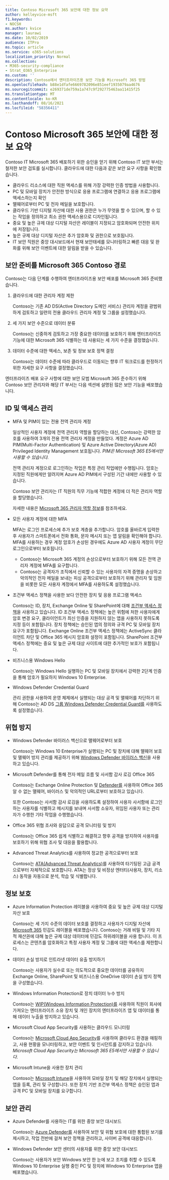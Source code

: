 ```yaml
---
title: Contoso Microsoft 365 보안에 대한 정보 요약
author: kelleyvice-msft
f1.keywords:
- NOCSH
ms.author: kvice
manager: laurawi
ms.date: 10/02/2019
audience: ITPro
ms.topic: article
ms.service: o365-solutions
localization_priority: Normal
ms.collection:
- M365-security-compliance
- Strat_O365_Enterprise
ms.custom: ''
description: Contoso에서 엔터프라이즈용 보안 기능을 Microsoft 365 방법
ms.openlocfilehash: b88e1dfafe6669782096e851eef1935079aa4676
ms.sourcegitcommit: e269371de759a1a747c9f292775463aa11415f25
ms.translationtype: MT
ms.contentlocale: ko-KR
ms.lasthandoff: 08/16/2021
ms.locfileid: "58356411"
---
```

# <a name="summary-of-microsoft-365-for-enterprise-security-for-the-contoso-corporation"></a>Contoso Microsoft 365 보안에 대한 정보 요약

Contoso IT Microsoft 365 배포하기 위한 승인을 얻기 위해 Contoso IT 보안 부서는 철저한 보안 검토를 실시합니다. 클라우드에 대한 다음과 같은 보안 요구 사항을 확인했습니다.

- 클라우드 리소스에 대한 직원 액세스를 위해 가장 강력한 인증 방법을 사용합니다.
- PC 및 모바일 장치가 안전한 방식으로 응용 프로그램에 연결하고 응용 프로그램에 액세스하는지 확인
- 맬웨어로부터 PC 및 전자 메일을 보호합니다.
- 클라우드 기반 디지털 자산에 대한 사용 권한은 누가 무엇을 할 수 있으며, 할 수 있는 작업을 정의하고 최소 권한 액세스용으로 디자인됩니다.
- 중요 및 높은 규제 대상 디지털 자산은 레이블이 지정되고 암호화되며 안전한 위치에 저장됩니다.
- 높은 규제 대상 디지털 자산은 추가 암호화 및 권한으로 보호됩니다.
- IT 보안 직원은 중앙 대시보드에서 현재 보안태세를 모니터링하고 빠른 대응 및 완화를 위해 보안 이벤트에 대한 알림을 받을 수 있습니다.

## <a name="the-contoso-path-to-microsoft-365-security-readiness"></a>보안 준비를 Microsoft 365 Contoso 경로

Contoso는 다음 단계를 수행하여 엔터프라이즈용 보안 배포를 Microsoft 365 준비했습니다.

1. 클라우드에 대한 관리자 계정 제한

   Contoso는 기존 AD DS(Active Directory 도메인 서비스) 관리자 계정을 광범위하게 검토하고 일련의 전용 클라우드 관리자 계정 및 그룹을 설정했습니다.

2. 세 가지 보안 수준으로 데이터 분류

   Contoso는 신중하게 검토하고 가장 중요한 데이터를 보호하기 위해 엔터프라이즈 기능에 대한 Microsoft 365 식별하는 데 사용되는 세 가지 수준을 결정했습니다.

3. 데이터 수준에 대한 액세스, 보존 및 정보 보호 정책 결정

   Contoso는 데이터 수준에 따라 클라우드로 이동되는 향후 IT 워크로드를 한정하기 위한 자세한 요구 사항을 결정했습니다.

엔터프라이즈 배포 요구 사항에 대한 보안 모범 Microsoft 365 준수하기 위해 Contoso 보안 관리자와 해당 IT 부서는 다음 섹션에 설명된 많은 보안 기능을 배포했습니다.

## <a name="identity-and-access-management"></a>ID 및 액세스 관리 

- MFA 및 PIM이 있는 전용 전역 관리자 계정

  일상적인 사용자 계정에 전역 관리자 역할을 할당하는 대신, Contoso는 강력한 암호를 사용하여 3개의 전용 전역 관리자 계정을 만들었다. 계정은 Azure AD PIM(Multi-Factor Authentication) 및 Azure Active Directory(Azure AD) Privileged Identity Management 보호됩니다. *PIM은 Microsoft 365 E5에서만 사용할 수 있습니다.*

  전역 관리자 계정으로 로그인하는 작업은 특정 관리 작업에만 수행됩니다. 암호는 지정된 직원에게만 알려지며 Azure AD PIM에서 구성된 기간 내에만 사용할 수 있습니다.

  Contoso 보안 관리자는 IT 직원의 직무 기능에 적합한 계정에 더 적은 관리자 역할을 할당했습니다.

  자세한 내용은 [Microsoft 365 관리자 역할 정보](/office365/admin/add-users/about-admin-roles)를 참조하세요.

- 모든 사용자 계정에 대한 MFA

  MFA는 로그인 프로세스에 추가 보호 계층을 추가합니다. 암호를 올바르게 입력한 후 사용자가 스마트폰에서 전화 통화, 문자 메시지 또는 앱 알림을 확인해야 합니다. MFA를 사용하는 경우 계정 암호가 손상된 경우에도 Azure AD 사용자 계정이 무단 로그인으로부터 보호됩니다.

   - Contoso는 Microsoft 365 계정의 손상으로부터 보호하기 위해 모든 전역 관리자 계정에 MFA를 요구합니다.
   - Contoso는 공격자가 조직에서 신뢰할 수 있는 사용자의 자격 증명을 손상하고 악의적인 전자 메일을 보내는 피싱 공격으로부터 보호하기 위해 관리자 및 임원을 비롯한 모든 사용자 계정에서 MFA를 사용하도록 설정했습니다.

- 조건부 액세스 정책을 사용한 보다 안전한 장치 및 응용 프로그램 액세스

  Contoso는 ID, 장치, Exchange Online 및 SharePoint에 대해 [조건부 액세스 정책](../security/office-365-security/microsoft-365-policies-configurations.md)을 사용하고 있습니다. ID 조건부 액세스 정책에는 높은 위험에 처한 사용자에게 암호 변경 요구, 클라이언트가 최신 인증을 지원하지 않는 앱을 사용하지 못하도록 지정 등이 포함됩니다. 장치 정책에는 승인된 앱의 정의와 규격 PC 및 모바일 장치 요구가 포함됩니다. Exchange Online 조건부 액세스 정책에는 ActiveSync 클라이언트 차단 및 Office 365 메시지 암호화 설정이 포함됩니다. SharePoint 조건부 액세스 정책에는 중요 및 높은 규제 대상 사이트에 대한 추가적인 보호가 포함됩니다.

- 비즈니스용 Windows Hello

  Contoso는 [](/windows/security/identity-protection/hello-for-business/hello-identity-verification) Windows Hello 실행하는 PC 및 모바일 장치에서 강력한 2단계 인증을 통해 암호가 필요하지 Windows 10 Enterprise.

- Windows Defender Credential Guard

  관리 권한을 사용하여 운영 체제에서 실행되는 대상 공격 및 맬웨어를 차단하기 위해 Contoso는 AD DS [그룹 Windows Defender Credential Guard를](/windows/security/identity-protection/credential-guard/credential-guard) 사용하도록 설정했습니다.

## <a name="threat-protection"></a>위협 방지

- Windows Defender 바이러스 백신으로 맬웨어로부터 보호

  Contoso는 Windows 10 Enterprise가 실행되는 PC 및 장치에 대해 맬웨어 보호 및 맬웨어 방지 관리를 제공하기 위해 [Windows Defender 바이러스 백신](/windows/security/threat-protection/windows-defender-antivirus/windows-defender-antivirus-in-windows-10)을 사용하고 있습니다.

- Microsoft Defender를 통해 전자 메일 흐름 및 사서함 감사 로깅 Office 365 

  Contoso는 Exchange Online Protection 및 [Defender를](/office365/securitycompliance/office-365-atp) 사용하여 Office 365 알 수 없는 맬웨어, 바이러스 및 악의적인 URL로부터 보호하고 있습니다.

  또한 Contoso는 사서함 감사 로깅을 사용하도록 설정하여 사용자 사서함에 로그인하는 사용자를 식별하고 메시지를 보내며 사서함 소유자, 위임된 사용자 또는 관리자가 수행한 기타 작업을 수행했습니다.

- Office 365 위협 조사와 응답으로 공격 모니터링 및 방지

  Contoso는 [](/office365/securitycompliance/office-365-ti) Office 365 쉽게 식별하고 해결하고 향후 공격을 방지하여 사용자를 보호하기 위해 위협 조사 및 대응을 활용합니다.

- Advanced Threat Analytics를 사용하여 정교한 공격으로부터 보호

  Contoso는 [ATA(Advanced Threat Analytics)](/advanced-threat-analytics/what-is-ata)를 사용하여 타기팅된 고급 공격으로부터 자체적으로 보호합니다. ATA는 정상 및 비정상 엔터티(사용자, 장치, 리소스) 동작을 자동으로 분석, 학습 및 식별합니다.

## <a name="information-protection"></a>정보 보호

- Azure Information Protection 레이블을 사용하여 중요 및 높은 규제 대상 디지털 자산 보호

  Contoso는 세 가지 수준의 데이터 보호를 결정하고 사용자가 디지털 자산에 [Microsoft 365](../compliance/sensitivity-labels.md) 민감도 레이블을 배포했습니다. Contoso는 거래 비밀 및 기타 지적 재산권에 대해 높은 규제 대상 데이터에 민감도 하위레이블을 사용 합니다. 이 프로세스는 콘텐츠를 암호화하고 특정 사용자 계정 및 그룹에 대한 액세스를 제한합니다.

- 데이터 손실 방지로 인트라넷 데이터 유출 방지하기

  Contoso는 [](../compliance/dlp-learn-about-dlp.md) 사용자가 실수로 또는 의도적으로 중요한 데이터를 공유하지 Exchange Online, SharePoint 및 비즈니스용 OneDrive 데이터 손실 방지 정책을 구성했습니다.

- Windows Information Protection로 장치 데이터 누수 방지

  Contoso는 [WIP(Windows Information Protection)를](/windows/security/information-protection/windows-information-protection/protect-enterprise-data-using-wip) 사용하여 직원이 회사에 가져오는 엔터프라이즈 소유 장치 및 개인 장치의 엔터프라이즈 앱 및 데이터를 통해 데이터 누출을 방지하고 있습니다.

- Microsoft Cloud App Security를 사용하는 클라우드 모니터링

  Contoso는 [Microsoft Cloud App Security](/cloud-app-security/what-is-cloud-app-security)를 사용하여 클라우드 환경을 매핑하고, 사용 현황을 모니터링하고, 보안 이벤트 및 인시던트를 감지하고 있습니다. *Microsoft Cloud App Security는 Microsoft 365 E5에서만 사용할 수 있습니다.*

- Microsoft Intune을 사용한 장치 관리

  Contoso는 [Microsoft Intune](/intune/introduction-intune)을 사용하여 모바일 장치 및 해당 장치에서 실행되는 앱을 등록, 관리 및 구성합니다. 또한 장치 기반 조건부 액세스 정책은 승인된 앱과 규격 PC 및 모바일 장치를 요구합니다.

## <a name="security-management"></a>보안 관리

- Azure Defender를 사용하는 IT를 위한 중앙 보안 대시보드

  Contoso는 [Azure Defender를](https://azure.microsoft.com/services/security-center/) 사용하여 보안 및 위협 보호에 대한 통합된 보기를 제시하고, 작업 전반에 걸쳐 보안 정책을 관리하고, 사이버 공격에 대응합니다.

- Windows Defender 보안 센터의 사용자를 위한 중앙 보안 대시보드

  Contoso는 사용자가 [](/windows/security/threat-protection/windows-defender-security-center/windows-defender-security-center) 보안 Windows 보안 한 눈에 보고 조치를 취할 수 있도록 Windows 10 Enterprise 실행 중인 PC 및 장치에 Windows 10 Enterprise 앱을 배포했습니다.
